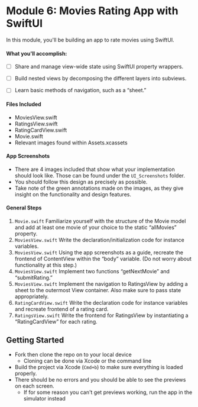 # Module 6: Movies Rating App with SwiftUI

In this module, you'll be building an app to rate movies using SwiftUI.

#### What you'll accomplish:

- [ ] Share and manage view-wide state using SwiftUI property wrappers.

- [ ] Build nested views by decomposing the different layers into subviews.

- [ ] Learn basic methods of navigation, such as a “sheet.”

#### Files Included

- MoviesView.swift
- RatingsView.swift
- RatingCardView.swift
- Movie.swift
- Relevant images found within Assets.xcassets

#### App Screenshots
- There are 4 images included that show what your implementation should look like. Those can be found under the `UI_Screenshots` folder.
- You should follow this design as precisely as possible.
- Take note of the green annotations made on the images, as they give insight on the functionality and design features.

#### General Steps
1. `Movie.swift` Familiarize yourself with the structure of the Movie model and add at least 
    one movie of your choice to the static “allMovies” property.
2. `MoviesView.swift` Write the declaration/initialization code for instance variables.
3. `MoviesView.swift` Using the app screenshots as a guide, recreate the frontend of ContentView within the 
“body” variable. (Do not worry about functionality at this step.)
4. `MoviesView.swift` Implement two functions “getNextMovie” and “submitRating.”
5. `MoviesView.swift` Implement the navigation to RatingsView by adding a sheet to the outermost View container.
    Also make sure to pass state appropriately.
6. `RatingCardView.swift` Write the declaration code for instance variables and recreate frontend of a rating card.
7. `RatingsView.swift` Write the frontend for RatingsView by instantiating a “RatingCardView” for each rating.


## Getting Started

- Fork then clone the repo on to your local device
    - Cloning can be done via Xcode or the command line
- Build the project via Xcode (`Cmd+b`) to make sure everything is loaded properly.
- There should be no errors and you should be able to see the previews on each screen.
    - If for some reason you can't get previews working, run the app in the
      simulator instead
